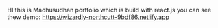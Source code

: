 HI this is Madhusudhan portfolio which is build with react.js you can see thew demo: https://wizardly-northcutt-9bdf86.netlify.app
